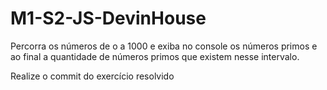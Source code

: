 # M1-S2-JS-DevinHouse

Percorra os números de o a 1000 e exiba no console os números primos e ao final a quantidade de números primos que existem nesse intervalo.

Realize o commit do exercício resolvido